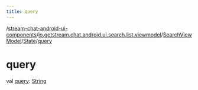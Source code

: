 ```yaml
---
title: query
---
```

/[stream-chat-android-ui-components](../../../index.md)/[io.getstream.chat.android.ui.search.list.viewmodel](../../index.md)/[SearchViewModel](../index.md)/[State](index.md)/[query](query.md)  
  
  
  
# query  
val [query](query.md): [String](https://kotlinlang.org/api/latest/jvm/stdlib/kotlin/-string/index.html)
